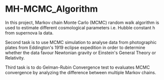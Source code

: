 # MH-MCMC_Algorithm

In this project, Markov chain Monte Carlo (MCMC) random walk algorithm is used to estimate different cosmological parameters i.e. Hubble constant h from supernova Ia data.

Second task is to use MCMC simulation to analyse data from photographic plates from Eddington's 1919 eclipse expedition in order to determine whether the data favour Newtonian gravity or Einstein's General Theory or Relativity.

Third task is to do Gelman-Rubin Convergence test to evaluates MCMC convergence by analyzing the difference between multiple Markov chains.
